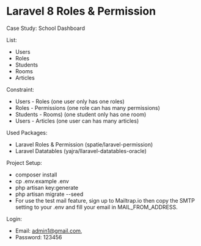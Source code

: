 # Laravel 8 Roles & Permission

Case Study: School Dashboard

List: 
- Users
- Roles
- Students
- Rooms
- Articles

Constraint: 
- Users - Roles (one user only has one roles)
- Roles - Permissions (one role can has many permissions)
- Students - Rooms) (one student only has one room)
- Users - Articles (one user can has many articles)

Used Packages: 
- Laravel Roles & Permission (spatie/laravel-permission)
- Laravel Datatables (yajra/llaravel-datatables-oracle)

Project Setup:
- composer install
- cp .env.example .env
- php artisan key:generate
- php artisan migrate --seed
- For use the test mail feature, sign up to Mailtrap.io then copy the SMTP setting to your .env and fill your email in MAIL_FROM_ADDRESS. 


Login: 

- Email: admin1@gmail.com, 
- Password: 123456
 
